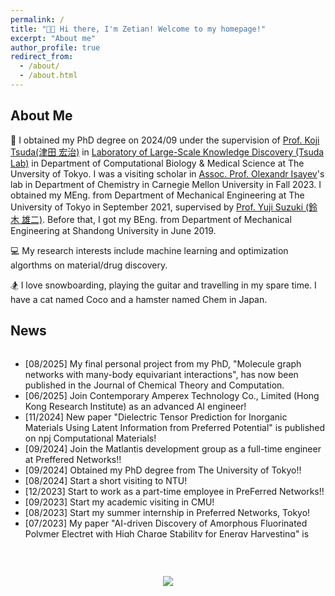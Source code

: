 ```yaml
---
permalink: /
title: "👋🏻 Hi there, I'm Zetian! Welcome to my homepage!"
excerpt: "About me"
author_profile: true
redirect_from: 
  - /about/
  - /about.html
---
```


## About Me

🏫 I obtained my PhD degree on 2024/09 under the supervision of [Prof. Koji Tsuda(津田 宏治)](https://scholar.google.com/citations?user=HvVqBmkAAAAJ&hl=en) in [Laboratory of Large-Scale Knowledge Discovery (Tsuda Lab)](https://www.tsudalab.org/en/) in Department of Computational Biology & Medical Science at The Unversity of Tokyo. I was a visiting scholar in [Assoc. Prof. Olexandr Isayev](https://scholar.google.com/citations?user=7ICaR4EAAAAJ&hl=en)'s lab in Department of Chemistry in Carnegie Mellon University in Fall 2023. I obtained my MEng. from Department of Mechanical Engineering at The University of Tokyo in September 2021, supervised by [Prof. Yuji Suzuki (鈴木 雄二)](http://www.mesl.t.u-tokyo.ac.jp/users/ysuzuki/). Before that, I got my BEng. from Department of Mechanical Engineering at Shandong University in June 2019.

<!-- <div align="right">
  <img  width="200" src="/images/coco.jpg">
  <center>Coco!!</center>
</div> -->
💻 My research interests include machine learning and optimization algorthms on material/drug discovery.

🏂 I love snowboarding, playing the guitar and travelling in my spare time. I have a cat named Coco and a hamster named Chem in Japan.

## News

<div style="height: 300px; overflow: auto;">
  <ul>
    <li>[08/2025] My final personal project from my PhD, "Molecule graph networks with many-body equivariant interactions", has now been published in the Journal of Chemical Theory and Computation.</li>
    <li>[06/2025] Join Contemporary Amperex Technology Co., Limited (Hong Kong Research Institute) as an advanced AI engineer!</li>
    <li>[11/2024] New paper "Dielectric Tensor Prediction for Inorganic Materials Using Latent Information from Preferred Potential" is published on npj Computational Materials! </li>
    <li>[09/2024] Join the Matlantis development group as a full-time engineer at Preffered Networks!!</li>
    <li>[09/2024] Obtained my PhD degree from The University of Tokyo!!</li>
    <li>[08/2024] Start a short visiting to NTU!</li>
    <li>[12/2023] Start to work as a part-time employee in PreFerred Networks!!</li>
    <li>[09/2023] Start my academic visiting in CMU!</li>
    <li>[08/2023] Start my summer internship in Preferred Networks, Tokyo!</li>
    <li>[07/2023] My paper "AI-driven Discovery of Amorphous Fluorinated Polymer Electret with High Charge Stability for Energy Harvesting" is accepted to Advanced Materials!!</li>
    <li>[06/2023] My paper "Chemical Design with GPU-based Ising Machines" is accepted to Digital Discovery!</li>
  </ul>
</div>


<br/><br/>

<center><a href='https://clustrmaps.com/site/1bx9c'  title='Visit tracker'><img src='//clustrmaps.com/map_v2.png?cl=6dc8ed&w=360&t=tt&d=i0zjqmRpUxltptYkoIylkMNze_2JWFqKszK7wGhl9cQ&co=ffffff&ct=808080'/></a><center>